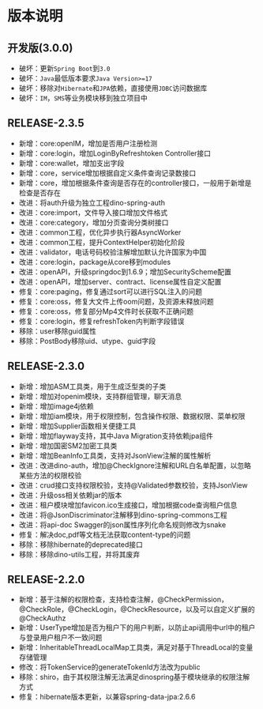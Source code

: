 <!--
 Copyright 2023 dinosdev.cn.
 SPDX-License-Identifier: Apache-2.0
-->
# 版本说明

## 开发版(3.0.0) <Badge type="warning" text="未发布" />

* 破坏：更新`Spring Boot`到`3.0`
* 破坏：`Java`最低版本要求`Java Version>=17`
* 破坏：移除对`Hibernate`和`JPA`依赖，直接使用`JDBC`访问数据库
* 破坏：`IM`，`SMS`等业务模块移到独立项目中

## RELEASE-2.3.5

* 新增：core:openIM，增加是否用户注册检测
* 新增：core:login，增加LoginByRefreshtoken Controller接口
* 新增：core:wallet，增加支出字段
* 新增：core，service增加根据自定义条件查询记录数接口
* 新增：core，增加根据条件查询是否存在的controller接口，一般用于新增是检查是否存在
* 改进：将auth升级为独立工程dino-spring-auth
* 改进：core:import，文件导入接口增加文件格式
* 改进：core:category，增加分页查询分类树接口
* 改进：common工程，优化异步执行器AsyncWorker
* 改进：common工程，提升ContextHelper初始化阶段
* 改进：validator，电话号码校验注解增加默认允许国家为中国
* 改进：core:login，package从core移到modules
* 改进：openAPI，升级springdoc到1.6.9；增加SecurityScheme配置
* 改进：openAPI，增加server、contract、license属性自定义配置
* 修复：core:paging，修复通过sort可以进行SQL注入的问题
* 修复：core:oss，修复大文件上传oom问题，及资源未释放问题
* 修复：core:oss，修复部分Mp4文件时长获取不正确问题
* 修复：core:login，修复refreshToken内判断字段错误
* 移除：user移除guid属性
* 移除：PostBody移除uid、utype、guid字段

## RELEASE-2.3.0

* 新增：增加ASM工具类，用于生成泛型类的子类
* 新增：增加对openim模块，支持群组管理，聊天消息
* 新增：增加image4j依赖
* 新增：增加iam模块，用于权限控制，包含操作权限、数据权限、菜单权限
* 新增：增加Supplier函数相关便捷工具
* 新增：增加flayway支持，其中Java Migration支持依赖jpa组件
* 新增：增加国密SM2加密工具类
* 新增：增加BeanInfo工具类，支持对JsonView注解的属性解析
* 改进：改进dino-auth，增加@CheckIgnore注解和URL白名单配置，以忽略某些方法的权限校验
* 改进：crud接口支持权限校验，支持@Validated参数校验，支持JsonView
* 改进：升级oss相关依赖jar的版本
* 改进：租户模块增加favicon.ico生成接口，增加根据code查询租户信息
* 改进：将@JsonDiscriminator注解移到dino-spring-commons工程
* 改进：将api-doc Swagger的json属性序列化命名规则修改为snake
* 修复：解决doc,pdf等文档无法获取content-type的问题
* 移除：移除hibernate的deprecated接口
* 移除：移除dino-utils工程，并将其废弃

## RELEASE-2.2.0

* 新增：基于注解的权限检查，支持检查注解，@CheckPermission，@CheckRole，@CheckLogin，@CheckResource，以及可以自定义扩展的@CheckAuthz
* 新增：UserType增加是否为租户下的用户判断，以防止api调用中url中的租户与登录用户租户不一致问题
* 新增：InheritableThreadLocalMap工具类，满足对基于ThreadLocal的变量存储管理
* 修改：将TokenService的generateTokenId方法改为public
* 移除：shiro，由于其权限注解无法满足dinospring基于模块继承的权限注解方式
* 修复：hibernate版本更新，以兼容spring-data-jpa:2.6.6
